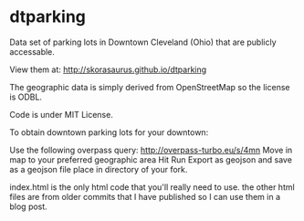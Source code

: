 dtparking
=========

Data set of parking lots in Downtown Cleveland (Ohio) that are publicly accessable. 

View them at: http://skorasaurus.github.io/dtparking 

The geographic data is simply derived from OpenStreetMap so the license is ODBL. 

Code is under MIT License. 

To obtain downtown parking lots for your downtown: 

Use the following overpass query: http://overpass-turbo.eu/s/4mn
Move in map to your preferred geographic area 
Hit Run 
Export as geojson and save as a geojson file place in directory of your fork. 


index.html is the only html code that you'll really need to use. the other html files are from older commits that I have published so I can use them in a blog post. 